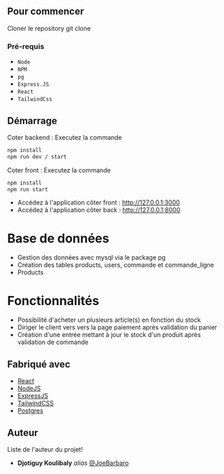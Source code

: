 ## Pour commencer

Cloner le repository 
git clone 

### Pré-requis 

* `Node` 
* `NPM`
* `pg`
*  `Express.JS`
* `React`
* `TailwindCss`

## Démarrage

Coter backend : Executez la commande 
```sh
npm install 
npm run dev / start
```
Coter front : Executez la commande 

```sh
npm install 
npm run start
```

- Accédez à l'application côter front : http://127.0.0.1:3000     
- Accédez à l'application côter back : http://127.0.0.1:8000     

# Base de données
- Gestion des données avec mysql via le package pg 
- Création des tables products, users, commande et commande_ligne
- Products 

# Fonctionnalités
- Possibilité d'acheter un plusieurs article(s) en fonction du stock
- Diriger le client vers vers la page paiement après validation du panier
- Création d'une entrée mettant à jour le stock d'un produit après validation de commande


## Fabriqué avec

* [React](https://fr.legacy.reactjs.org//)
* [NodeJS](https://nodejs.org/fr) 
* [ExpressJS](https://expressjs.com/)
* [TailwindCSS](https://tailwindcss.com/)
* [Postgres](https://node-postgres.com/)

## Auteur
Liste de l'auteur du projet!
* **Djotiguy Koulibaly** _alias_ [@JoeBarbaro](https://github.com/Djotiguy)
